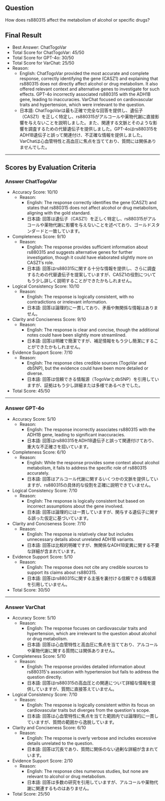 ## Question

How does rs880315 affect the metabolism of alcohol or specific drugs?

## Final Result

- Best Answer: ChatTogoVar
- Total Score for ChatTogoVar: 45/50
- Total Score for GPT-4o: 30/50
- Total Score for VarChat: 25/50
- Reason:
  - English: ChatTogoVar provided the most accurate and complete response, correctly identifying the gene (CASZ1) and explaining that rs880315 does not directly affect alcohol or drug metabolism. It also offered relevant context and alternative genes to investigate for such effects. GPT-4o incorrectly associated rs880315 with the ADH1B gene, leading to inaccuracies. VarChat focused on cardiovascular traits and hypertension, which were irrelevant to the question.
  - 日本語: ChatTogoVarは最も正確で完全な回答を提供し、遺伝子（CASZ1）を正しく特定し、rs880315がアルコールや薬物代謝に直接影響を与えないことを説明しました。また、関連する文脈とそのような影響を調査するための代替遺伝子を提供しました。GPT-4oはrs880315をADH1B遺伝子と誤って関連付け、不正確な情報を提供しました。VarChatは心血管特性と高血圧に焦点を当てており、質問には関係ありませんでした。

---

## Scores by Evaluation Criteria

### Answer ChatTogoVar
- Accuracy Score: 10/10
  - Reason: 
    - English: The response correctly identifies the gene (CASZ1) and states that rs880315 does not affect alcohol or drug metabolism, aligning with the gold standard.
    - 日本語: 回答は遺伝子（CASZ1）を正しく特定し、rs880315がアルコールや薬物代謝に影響を与えないことを述べており、ゴールドスタンダードと一致しています。
- Completeness Score: 9/10
  - Reason: 
    - English: The response provides sufficient information about rs880315 and suggests alternative genes for further investigation, though it could have elaborated slightly more on CASZ1's role.
    - 日本語: 回答はrs880315に関する十分な情報を提供し、さらに調査するための代替遺伝子を提案していますが、CASZ1の役割についてもう少し詳しく説明することができたかもしれません。
- Logical Consistency Score: 10/10
  - Reason: 
    - English: The response is logically consistent, with no contradictions or irrelevant information.
    - 日本語: 回答は論理的に一貫しており、矛盾や無関係な情報はありません。
- Clarity and Conciseness Score: 9/10
  - Reason: 
    - English: The response is clear and concise, though the additional notes could have been slightly more streamlined.
    - 日本語: 回答は明確で簡潔ですが、補足情報をもう少し簡潔にすることができたかもしれません。
- Evidence Support Score: 7/10
  - Reason: 
    - English: The response cites credible sources (TogoVar and dbSNP), but the evidence could have been more detailed or diverse.
    - 日本語: 回答は信頼できる情報源（TogoVarとdbSNP）を引用していますが、証拠はもう少し詳細または多様であるべきでした。
- Total Score: 45/50

---

### Answer GPT-4o
- Accuracy Score: 5/10
  - Reason: 
    - English: The response incorrectly associates rs880315 with the ADH1B gene, leading to significant inaccuracies.
    - 日本語: 回答はrs880315をADH1B遺伝子と誤って関連付けており、重大な不正確さを招いています。
- Completeness Score: 6/10
  - Reason: 
    - English: While the response provides some context about alcohol metabolism, it fails to address the specific role of rs880315 accurately.
    - 日本語: 回答はアルコール代謝に関するいくつかの文脈を提供していますが、rs880315の具体的な役割を正確に説明できていません。
- Logical Consistency Score: 7/10
  - Reason: 
    - English: The response is logically consistent but based on incorrect assumptions about the gene involved.
    - 日本語: 回答は論理的には一貫していますが、関与する遺伝子に関する誤った仮定に基づいています。
- Clarity and Conciseness Score: 7/10
  - Reason: 
    - English: The response is relatively clear but includes unnecessary details about unrelated ADH1B variants.
    - 日本語: 回答は比較的明確ですが、無関係なADH1B変異に関する不要な詳細が含まれています。
- Evidence Support Score: 5/10
  - Reason: 
    - English: The response does not cite any credible sources to support its claims about rs880315.
    - 日本語: 回答はrs880315に関する主張を裏付ける信頼できる情報源を引用していません。
- Total Score: 30/50

---

### Answer VarChat
- Accuracy Score: 5/10
  - Reason: 
    - English: The response focuses on cardiovascular traits and hypertension, which are irrelevant to the question about alcohol or drug metabolism.
    - 日本語: 回答は心血管特性と高血圧に焦点を当てており、アルコールや薬物代謝に関する質問には関係ありません。
- Completeness Score: 5/10
  - Reason: 
    - English: The response provides detailed information about rs880315's association with hypertension but fails to address the question directly.
    - 日本語: 回答はrs880315の高血圧との関連について詳細な情報を提供していますが、質問に直接答えていません。
- Logical Consistency Score: 7/10
  - Reason: 
    - English: The response is logically consistent within its focus on cardiovascular traits but diverges from the question's scope.
    - 日本語: 回答は心血管特性に焦点を当てた範囲内では論理的に一貫していますが、質問の範囲から逸脱しています。
- Clarity and Conciseness Score: 6/10
  - Reason: 
    - English: The response is overly verbose and includes excessive details unrelated to the question.
    - 日本語: 回答は冗長であり、質問に関係のない過剰な詳細が含まれています。
- Evidence Support Score: 2/10
  - Reason: 
    - English: The response cites numerous studies, but none are relevant to alcohol or drug metabolism.
    - 日本語: 回答は多数の研究を引用していますが、アルコールや薬物代謝に関連するものはありません。
- Total Score: 25/50